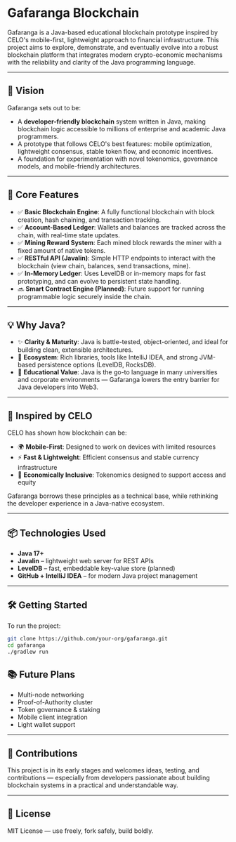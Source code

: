 # Gafaranga Blockchain

Gafaranga is a Java-based educational blockchain prototype inspired by CELO's mobile-first, lightweight approach to financial infrastructure. This project aims to explore, demonstrate, and eventually evolve into a robust blockchain platform that integrates modern crypto-economic mechanisms with the reliability and clarity of the Java programming language.

---

## 🚀 Vision

Gafaranga sets out to be:

- A **developer-friendly blockchain** system written in Java, making blockchain logic accessible to millions of enterprise and academic Java programmers.
- A prototype that follows CELO's best features: mobile optimization, lightweight consensus, stable token flow, and economic incentives.
- A foundation for experimentation with novel tokenomics, governance models, and mobile-friendly architectures.

---

## 🧱 Core Features

- ✅ **Basic Blockchain Engine**: A fully functional blockchain with block creation, hash chaining, and transaction tracking.
- ✅ **Account-Based Ledger**: Wallets and balances are tracked across the chain, with real-time state updates.
- ✅ **Mining Reward System**: Each mined block rewards the miner with a fixed amount of native tokens.
- ✅ **RESTful API (Javalin)**: Simple HTTP endpoints to interact with the blockchain (view chain, balances, send transactions, mine).
- ✅ **In-Memory Ledger**: Uses LevelDB or in-memory maps for fast prototyping, and can evolve to persistent state handling.
- 🔜 **Smart Contract Engine (Planned)**: Future support for running programmable logic securely inside the chain.

---

## 💡 Why Java?

- ✨ **Clarity & Maturity**: Java is battle-tested, object-oriented, and ideal for building clean, extensible architectures.
- 🧩 **Ecosystem**: Rich libraries, tools like IntelliJ IDEA, and strong JVM-based persistence options (LevelDB, RocksDB).
- 🔧 **Educational Value**: Java is the go-to language in many universities and corporate environments — Gafaranga lowers the entry barrier for Java developers into Web3.

---

## 🔁 Inspired by CELO

CELO has shown how blockchain can be:

- 🌍 **Mobile-First**: Designed to work on devices with limited resources
- ⚡ **Fast & Lightweight**: Efficient consensus and stable currency infrastructure
- 🎁 **Economically Inclusive**: Tokenomics designed to support access and equity

Gafaranga borrows these principles as a technical base, while rethinking the developer experience in a Java-native ecosystem.

---

## 📦 Technologies Used

- **Java 17+**
- **Javalin** – lightweight web server for REST APIs
- **LevelDB** – fast, embeddable key-value store (planned)
- **GitHub + IntelliJ IDEA** – for modern Java project management

---

## 🛠️ Getting Started

To run the project:

```bash
git clone https://github.com/your-org/gafaranga.git
cd gafaranga
./gradlew run

```

## 📚 Future Plans

- Multi-node networking
- Proof-of-Authority cluster
- Token governance & staking
- Mobile client integration
- Light wallet support

---

## 🙌 Contributions

This project is in its early stages and welcomes ideas, testing, and contributions — especially from developers passionate about building blockchain systems in a practical and understandable way.

---

## 📄 License

MIT License — use freely, fork safely, build boldly.
